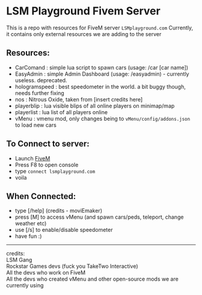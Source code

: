 # LSM Playground Fivem Server

This is a repo with resources for FiveM server `LSMplayground.com`
Currently, it contains only external resources we are adding to the server

## Resources:
- CarComand : simple lua script to spawn cars (usage: /car [car name])
- EasyAdmin : simple Admin Dashboard (usage: /easyadmin) - currently useless. deprecated.
- hologramspeed : best speedometer in the world. a bit buggy though, needs further fixing
- nos : Nitrous Oxide, taken from [insert credits here]
- playerblip : lua visible blips of all online players on minimap/map
- playerlist : lua list of all players online
- vMenu : vmenu mod, only changes being to `vMenu/config/addons.json` to load new cars

## To Connect to server:
 - Launch [FiveM](https://fivem.net/)
 - Press F8 to open console
 - type `connect lsmplayground.com`
 - voila

## When Connected:
 - type [/help] (credits - moviEmaker)
 - press [M] to access vMenu (and spawn cars/peds, teleport, change weather etc)
 - use [/s] to enable/disable speedometer
 - have fun :)

---

credits: <br />
LSM Gang <br />
Rockstar Games devs (fuck you TakeTwo Interactive)<br />
All the devs who work on FiveM<br />
All the devs who created vMenu and other open-source mods we are currently using<br />